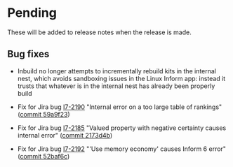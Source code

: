 # Pending

These will be added to release notes when the release is made.

## Bug fixes

- Inbuild no longer attempts to incrementally rebuild kits in the internal nest,
	which avoids sandboxing issues in the Linux Inform app: instead it trusts
	that whatever is in the internal nest has already been properly build

- Fix for Jira bug [I7-2190](https://inform7.atlassian.net/browse/I7-2190)
	"Internal error on a too large table of rankings"
	([commit 59a9f23](https://github.com/ganelson/inform/commit/59a9f239d7dcb11a287819f73b45d9039562d12f))

- Fix for Jira bug [I7-2185](https://inform7.atlassian.net/browse/I7-2185)
	"Valued property with negative certainty causes internal error"
	([commit 2173d4b](https://github.com/ganelson/inform/commit/2173d4b8630b5f3472fc173223d13f729d6e8799))

- Fix for Jira bug [I7-2192](https://inform7.atlassian.net/browse/I7-2192)
	"'Use memory economy' causes Inform 6 error"
	([commit 52baf6c](https://github.com/ganelson/inform/commit/52baf6cfc18d053d8b49b9331d1aef72a8662db7))

